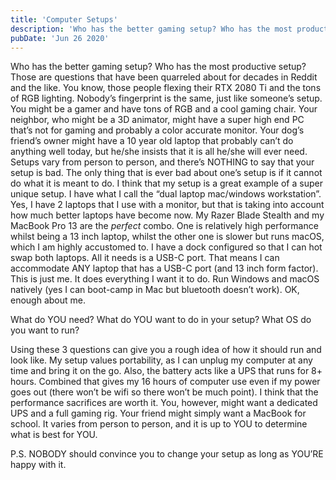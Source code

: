 ```yaml
---
title: 'Computer Setups'
description: 'Who has the better gaming setup? Who has the most productive setup? Those are questions that have been quarreled about for decades in Reddit and the like.You know, those people flexing their RTX 2080 Ti and the tons of RGB lighting.'
pubDate: 'Jun 26 2020'
---
```


Who has the better gaming setup? Who has the most productive setup? Those are questions that have been quarreled about for decades in Reddit and the like. You know, those people flexing their RTX 2080 Ti and the tons of RGB lighting. Nobody’s fingerprint is the same, just like someone’s setup. You might be a gamer and have tons of RGB and a cool gaming chair. Your neighbor, who might be a 3D animator, might have a super high end PC that’s not for gaming and probably a color accurate monitor. Your dog’s friend’s owner might have a 10 year old laptop that probably can’t do anything well today, but he/she insists that it is all he/she will ever need. Setups vary from person to person, and there’s NOTHING to say that your setup is bad. The only thing that is ever bad about one’s setup is if it cannot do what it is meant to do. I think that my setup is a great example of a super unique setup. I have what I call the “dual laptop mac/windows workstation”. Yes, I have 2 laptops that I use with a monitor, but that is taking into account how much better laptops have become now. My Razer Blade Stealth and my MacBook Pro 13 are the *perfect* combo. One is relatively high performance whilst being a 13 inch laptop, whilst the other one is slower but runs macOS, which I am highly accustomed to. I have a dock configured so that I can hot swap both laptops. All it needs is a USB-C port. That means I can accommodate ANY laptop that has a USB-C port (and 13 inch form factor). This is just me. It does everything I want it to do. Run Windows and macOS natively (yes I can boot-camp in Mac but bluetooth doesn’t work). OK, enough about me.

What do YOU need? What do YOU want to do in your setup? What OS do you want to run?

Using these 3 questions can give you a rough idea of how it should run and look like. My setup values portability, as I can unplug my computer at any time and bring it on the go. Also, the battery acts like a UPS that runs for 8+ hours. Combined that gives my 16 hours of computer use even if my power goes out (there won’t be wifi so there won’t be much point). I think that the performance sacrifices are worth it. You, however, might want a dedicated UPS and a full gaming rig. Your friend might simply want a MacBook for school. It varies from person to person, and it is up to YOU to determine what is best for YOU.

P.S. NOBODY should convince you to change your setup as long as YOU’RE happy with it.
